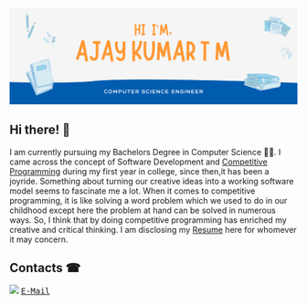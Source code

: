 <img src="IMG/banner.png" />

<h2>Hi there! 👋</h2>
<p> I am currently pursuing my Bachelors Degree in Computer Science 👨‍💻. I came across the concept of Software Development and <a href="https://github.com/Ajaiqmar/LEETCODE">Competitive Programming</a> during my first year in college, since then,it has been a joyride. Something about turning our creative ideas into a working software model seems to fascinate me a lot. When it comes to competitive programming, it is like solving a word problem which we used to do in our childhood except here the problem at hand can be solved in numerous ways. So, I think that by doing competitive programming has enriched my creative and critical thinking. I am disclosing my <a href="https://drive.google.com/file/d/1t5JzSkhpUdiuixRqhFYw6yw4SjR7TLg1/view?usp=sharing">Resume</a> here for whomever it may concern.<p>
  
<h2>Contacts ☎</h2>
<a href="https://www.linkedin.com/in/ajay-kumar-t-m-14766717a"><img src="https://img.shields.io/badge/LinkedIn-profile-blue" /></a> <a href="mailto:ajaiqmar@gmail.com"><kbd> E-Mail </kbd></a>



